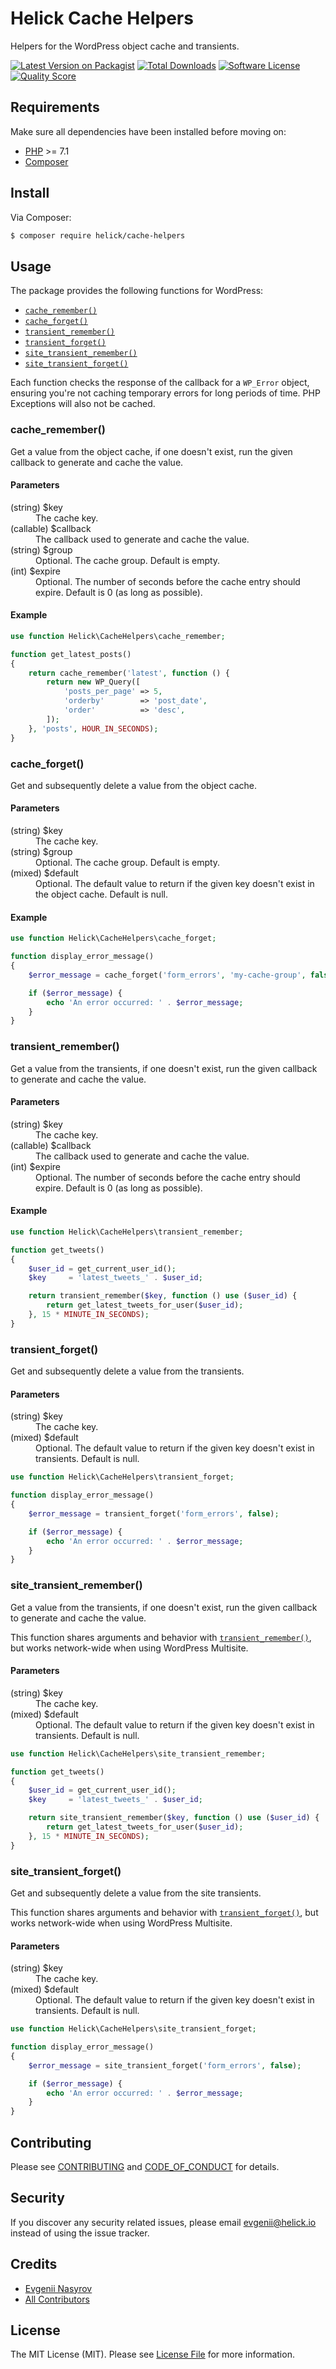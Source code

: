 # Helick Cache Helpers

Helpers for the WordPress object cache and transients.

[![Latest Version on Packagist][ico-version]][link-packagist]
[![Total Downloads][ico-downloads]][link-downloads]
[![Software License][ico-license]](LICENSE.md)
[![Quality Score][ico-code-quality]][link-code-quality]

## Requirements

Make sure all dependencies have been installed before moving on:

* [PHP](http://php.net/manual/en/install.php) >= 7.1
* [Composer](https://getcomposer.org/download/)

## Install

Via Composer:

``` bash
$ composer require helick/cache-helpers
```

## Usage

The package provides the following functions for WordPress:

* [`cache_remember()`](#cache_remember)
* [`cache_forget()`](#cache_forget)
* [`transient_remember()`](#transient_remember)
* [`transient_forget()`](#transient_forget)
* [`site_transient_remember()`](#site_transient_remember)
* [`site_transient_forget()`](#site_transient_forget)

Each function checks the response of the callback for a `WP_Error` object, ensuring you're not caching temporary errors for long periods of time. PHP Exceptions will also not be cached.

### cache_remember()

Get a value from the object cache, if one doesn't exist, run the given callback to generate and cache the value.

#### Parameters

<dl>
    <dt>(string) $key</dt>
    <dd>The cache key.</dd>
    <dt>(callable) $callback</dt>
    <dd>The callback used to generate and cache the value.</dd>
    <dt>(string) $group</dt>
    <dd>Optional. The cache group. Default is empty.</dd>
    <dt>(int) $expire</dt>
    <dd>Optional. The number of seconds before the cache entry should expire. Default is 0 (as long as possible).</dd>
</dl>

#### Example

```php
use function Helick\CacheHelpers\cache_remember;

function get_latest_posts()
{
    return cache_remember('latest', function () {
        return new WP_Query([
            'posts_per_page' => 5,
            'orderby'        => 'post_date',
            'order'          => 'desc',
        ]);
    }, 'posts', HOUR_IN_SECONDS);
}
```

### cache_forget()

Get and subsequently delete a value from the object cache.

#### Parameters

<dl>
    <dt>(string) $key</dt>
    <dd>The cache key.</dd>
    <dt>(string) $group</dt>
    <dd>Optional. The cache group. Default is empty.</dd>
    <dt>(mixed) $default</dt>
    <dd>Optional. The default value to return if the given key doesn't exist in the object cache. Default is null.</dd>
</dl>

#### Example

```php
use function Helick\CacheHelpers\cache_forget;

function display_error_message()
{
    $error_message = cache_forget('form_errors', 'my-cache-group', false);

    if ($error_message) {
        echo 'An error occurred: ' . $error_message;
    }
}
```

### transient_remember()

Get a value from the transients, if one doesn't exist, run the given callback to generate and cache the value.

#### Parameters

<dl>
    <dt>(string) $key</dt>
    <dd>The cache key.</dd>
    <dt>(callable) $callback</dt>
    <dd>The callback used to generate and cache the value.</dd>
    <dt>(int) $expire</dt>
    <dd>Optional. The number of seconds before the cache entry should expire. Default is 0 (as long as possible).</dd>
</dl>

#### Example

```php
use function Helick\CacheHelpers\transient_remember;

function get_tweets()
{
    $user_id = get_current_user_id();
    $key     = 'latest_tweets_' . $user_id;

    return transient_remember($key, function () use ($user_id) {
        return get_latest_tweets_for_user($user_id);
    }, 15 * MINUTE_IN_SECONDS);
}
```

### transient_forget()

Get and subsequently delete a value from the transients.

#### Parameters

<dl>
    <dt>(string) $key</dt>
    <dd>The cache key.</dd>
    <dt>(mixed) $default</dt>
    <dd>Optional. The default value to return if the given key doesn't exist in transients. Default is null.</dd>
</dl>

```php
use function Helick\CacheHelpers\transient_forget;

function display_error_message()
{
    $error_message = transient_forget('form_errors', false);

    if ($error_message) {
        echo 'An error occurred: ' . $error_message;
    }
}
```

### site_transient_remember()

Get a value from the transients, if one doesn't exist, run the given callback to generate and cache the value.

This function shares arguments and behavior with [`transient_remember()`](#transient_remember), but works network-wide when using WordPress Multisite.

#### Parameters

<dl>
    <dt>(string) $key</dt>
    <dd>The cache key.</dd>
    <dt>(mixed) $default</dt>
    <dd>Optional. The default value to return if the given key doesn't exist in transients. Default is null.</dd>
</dl>

```php
use function Helick\CacheHelpers\site_transient_remember;

function get_tweets()
{
    $user_id = get_current_user_id();
    $key     = 'latest_tweets_' . $user_id;

    return site_transient_remember($key, function () use ($user_id) {
        return get_latest_tweets_for_user($user_id);
    }, 15 * MINUTE_IN_SECONDS);
}
```

### site_transient_forget()

Get and subsequently delete a value from the site transients.

This function shares arguments and behavior with [`transient_forget()`](#transient_forget), but works network-wide when using WordPress Multisite.

#### Parameters

<dl>
    <dt>(string) $key</dt>
    <dd>The cache key.</dd>
    <dt>(mixed) $default</dt>
    <dd>Optional. The default value to return if the given key doesn't exist in transients. Default is null.</dd>
</dl>

```php
use function Helick\CacheHelpers\site_transient_forget;

function display_error_message()
{
    $error_message = site_transient_forget('form_errors', false);

    if ($error_message) {
        echo 'An error occurred: ' . $error_message;
    }
}
```

## Contributing

Please see [CONTRIBUTING](CONTRIBUTING.md) and [CODE_OF_CONDUCT](CODE_OF_CONDUCT.md) for details.

## Security

If you discover any security related issues, please email evgenii@helick.io instead of using the issue tracker.

## Credits

- [Evgenii Nasyrov][link-author]
- [All Contributors][link-contributors]

## License

The MIT License (MIT). Please see [License File](LICENSE.md) for more information.

[ico-version]: https://img.shields.io/packagist/v/helick/cache-helpers.svg?style=flat-square
[ico-license]: https://img.shields.io/badge/license-MIT-brightgreen.svg?style=flat-square
[ico-code-quality]: https://img.shields.io/scrutinizer/g/helick/cache-helpers.svg?style=flat-square
[ico-downloads]: https://img.shields.io/packagist/dt/helick/cache-helpers.svg?style=flat-square

[link-packagist]: https://packagist.org/packages/helick/cache-helpers
[link-code-quality]: https://scrutinizer-ci.com/g/helick/cache-helpers
[link-downloads]: https://packagist.org/packages/helick/cache-helpers
[link-author]: https://github.com/nasyrov
[link-contributors]: ../../contributors
